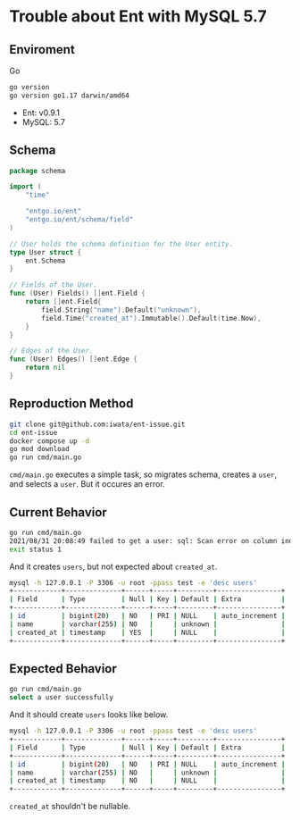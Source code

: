 # Trouble about Ent with MySQL 5.7

## Enviroment

Go
```sh
go version
go version go1.17 darwin/amd64
```

- Ent: v0.9.1
- MySQL: 5.7

## Schema

```go
package schema

import (
	"time"

	"entgo.io/ent"
	"entgo.io/ent/schema/field"
)

// User holds the schema definition for the User entity.
type User struct {
	ent.Schema
}

// Fields of the User.
func (User) Fields() []ent.Field {
	return []ent.Field{
		field.String("name").Default("unknown"),
		field.Time("created_at").Immutable().Default(time.Now),
	}
}

// Edges of the User.
func (User) Edges() []ent.Edge {
	return nil
}
```

## Reproduction Method

```sh
git clone git@github.com:iwata/ent-issue.git
cd ent-issue
docker compose up -d
go mod download
go run cmd/main.go
```

`cmd/main.go` executes a simple task, so migrates schema, creates a `user`, and selects a `user`.
But it occures an error.

## Current Behavior

```sh
go run cmd/main.go
2021/08/31 20:08:49 failed to get a user: sql: Scan error on column index 2, name "created_at": unsupported Scan, storing driver.Value type []uint8 into type *time.Time
exit status 1
```

And it creates `users`, but not expected about `created_at`.
```sh
mysql -h 127.0.0.1 -P 3306 -u root -ppass test -e 'desc users'
+------------+--------------+------+-----+---------+----------------+
| Field      | Type         | Null | Key | Default | Extra          |
+------------+--------------+------+-----+---------+----------------+
| id         | bigint(20)   | NO   | PRI | NULL    | auto_increment |
| name       | varchar(255) | NO   |     | unknown |                |
| created_at | timestamp    | YES  |     | NULL    |                |
+------------+--------------+------+-----+---------+----------------+
```

## Expected Behavior

```sh
go run cmd/main.go
select a user successfully

```

And it should create `users` looks like below.
```sh
mysql -h 127.0.0.1 -P 3306 -u root -ppass test -e 'desc users'
+------------+--------------+------+-----+---------+----------------+
| Field      | Type         | Null | Key | Default | Extra          |
+------------+--------------+------+-----+---------+----------------+
| id         | bigint(20)   | NO   | PRI | NULL    | auto_increment |
| name       | varchar(255) | NO   |     | unknown |                |
| created_at | timestamp    | NO   |     | NULL    |                |
+------------+--------------+------+-----+---------+----------------+
```
`created_at` shouldn't be nullable.